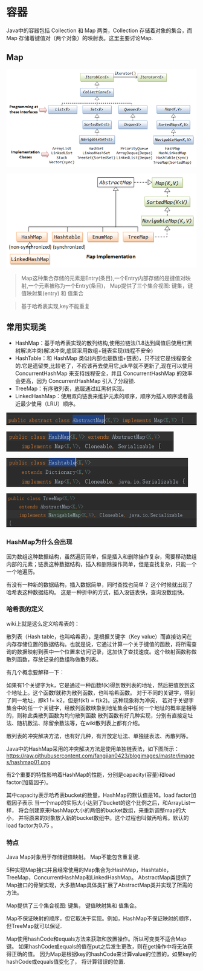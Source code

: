 # 容器

Java中的容器包括 Collection 和 Map 两类，Collection 存储着对象的集合，而 Map 存储着键值对（两个对象）的映射表。这里主要讨论Map.

## Map

![](Map类图01.png)

![此图的HashTable继承关系有误](Map类图02.png)

>Map这种集合存储的元素是Entry(条目),一个Entry内部存储的是键值对映射,一个元素被称为一个Entry(条目)，
 Map提供了三个集合视图: 键集，键值映射集(entry) 和 值集合

>基于哈希表实现,key不能重复

## 常用实现类

- HashMap：基于哈希表实现的散列结构,使用拉链法(1.8达到阈值后使用红黑树解决冲突)解决冲突,底层采用数组+链表实现(线程不安全)
- HashTable：和 HashMap 类似(内部也是数组+链表)，只不过它是线程安全的.它是遗留类,比较老了，不应该再去使用它,jdk早就不更新了,现在可以使用 ConcurrentHashMap 来支持线程安全，并且 ConcurrentHashMap 的效率会更高，因为 ConcurrentHashMap 引入了分段锁.
- TreeMap：有序散列表，底层通过红黑树实现。
- LinkedHashMap：使用双向链表来维护元素的顺序，顺序为插入顺序或者最近最少使用（LRU）顺序。

![](AbstractMap类图.png)

![](HashMap类图.png)

![](HashTable类图.png)

![](TreeMap类图.png)

### HashMap为什么会出现

因为数组这种数据结构，虽然遍历简单，但是插入和删除操作复杂，需要移动数组内部的元素；链表这种数据结构，插入和删除操作简单，但是查找复杂，只能一个一个地遍历。

有没有一种新的数据结构，插入数据简单，同时查找也简单？ 这个时候就出现了哈希表这种数据结构。 这是一种折中的方式，插入没链表快，查询没数组快。

### 哈希表的定义

wiki上就是这么定义哈希表的：

散列表（Hash table，也叫哈希表），是根据关键字（Key value）而直接访问在内存存储位置的数据结构。也就是说，它通过计算一个关于键值的函数，将所需查询的数据映射到表中一个位置来访问记录，这加快了查找速度。这个映射函数称做散列函数，存放记录的数组称做散列表。

有几个概念要解释一下：

如果有1个关键字为k，它是通过一种函数f(k)得到散列表的地址，然后把值放到这个地址上。这个函数f就称为散列函数，也叫哈希函数。
对于不同的关键字，得到了同一地址，即k1 != k2，但是f(k1) = f(k2)。这种现象称为冲突，
若对于关键字集合中的任一个关键字，经散列函数映象到地址集合中任何一个地址的概率是相等的，则称此类散列函数为均匀散列函数
散列函数有好几种实现，分别有直接定址法、随机数法、除留余数法等，在wiki散列表上都有介绍。

散列表的冲突解决方法，也有好几种，有开放定址法、单独链表法、再散列等。

Java中的HashMap采用的冲突解决方法是使用单独链表法，如下图所示：
https://raw.githubusercontent.com/fangjian0423/blogimages/master/images/hashmap01.png

    
有2个重要的特性影响着HashMap的性能，分别是capacity(容量)和load factor(加载因子)。
<p>
其中capacity表示哈希表bucket的数量，HashMap的默认值是16。load factor加载因子表示
当一个map的实际大小达到了bucket的这个比例之后，和ArrayList一样，
将会创建原来HashMap大小的两倍的bucket数组，来重新调整map的大小，
并将原来的对象放入新的bucket数组中。这个过程也叫做再哈希。默认的load factor为0.75 。

### 特点

Java Map对象用于存储键值映射。 Map不能包含重复键.

5种实现Map接口并且经常使用的Map集合为:HashMap，Hashtable，TreeMap，ConcurrentHashMap和LinkedHashMap。
AbstractMap类提供了Map接口的骨架实现，大多数Map具体类扩展了AbstractMap类并实现了所需的方法。

Map提供了三个集合视图: 键集， 键值映射集和 值集合。

Map不保证映射的顺序，但它取决于实现。例如，HashMap不保证映射的顺序，
但TreeMap就可以保证.

Map使用hashCode和equals方法来获取和放置操作。所以可变类不适合Map键。
如果hashCode或equals的值在put之后发生更改，则在get操作中将无法获得正确的值。
因为Map是根据key的hashCode来计算value的位置的，如果key的hashCode或equals值变化了，
将计算错误的位置.

